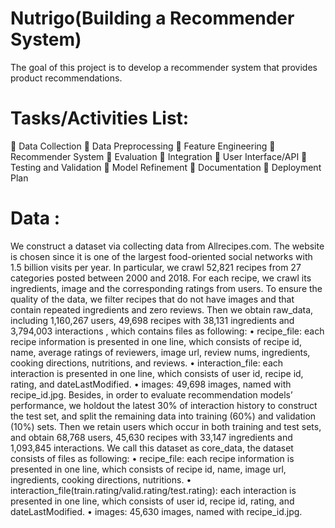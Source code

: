 # Nutrigo(Building a Recommender System)
The goal of this project is to develop a recommender system that provides product recommendations.
# Tasks/Activities List:

	Data Collection
	Data Preprocessing
	Feature Engineering
	Recommender System
	Evaluation
	Integration
	User Interface/API
	Testing and Validation
	Model Refinement
	Documentation
	Deployment Plan

# Data :
We construct a dataset via collecting data from Allrecipes.com. The website is chosen since it is one of the largest food-oriented social networks with 1.5 billion visits per year. In particular, we crawl 52,821 recipes from 27 categories posted between 2000 and 2018. For each recipe, we crawl its ingredients, image and the corresponding ratings from users. To ensure the quality of the data, we filter recipes that do not have images and that contain repeated ingredients and zero reviews. Then we obtain raw_data, including 1,160,267 users, 49,698 recipes with 38,131 ingredients and 3,794,003 interactions , which contains files as following:
•	recipe_file:
each recipe information is presented in one line, which consists of recipe id, name, average ratings of reviewers, image url, review nums, ingredients, cooking directions, nutritions, and reviews.
•	interaction_file:
each interaction is presented in one line, which consists of user id, recipe id, rating, and dateLastModified.
•	images:
49,698 images, named with recipe_id.jpg.
Besides, in order to evaluate recommendation models’ performance, we holdout the latest 30% of interaction history to construct the test set, and split the remaining data into training (60%) and validation (10%) sets. Then we retain users which occur in both training and test sets, and obtain 68,768 users, 45,630 recipes with 33,147 ingredients and 1,093,845 interactions. We call this dataset as core_data, the dataset consists of files as following:
•	recipe_file: each recipe information is presented in one line, which consists of recipe id, name, image url, ingredients, cooking directions, nutritions.
•	interaction_file(train.rating/valid.rating/test.rating): each interaction is presented in one line, which consists of user id, recipe id, rating, and dateLastModified.
•	images: 45,630 images, named with recipe_id.jpg.



